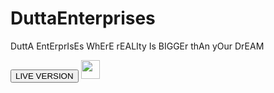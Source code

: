 # DuttaEnterprises
DuttA EntErprIsEs WhErE rEALIty Is BIGGEr thAn yOur DrEAM



<button type="button" class="btn" onclick="window.open('https://shad0w-cat.github.io/DuttaEnterprises/')">LIVE VERSION</button>
[<img src="https://github.githubassets.com/images/modules/logos_page/GitHub-Mark.png" width="30"/>](https://github.com/)

